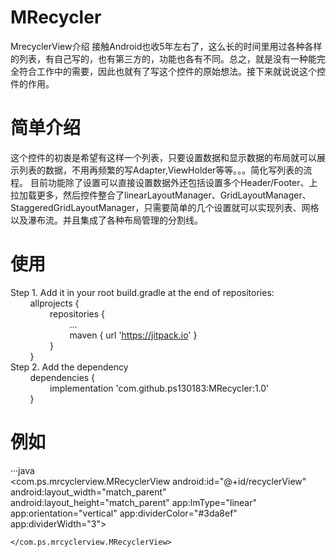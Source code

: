 
# MRecycler
MrecyclerView介绍
接触Android也收5年左右了，这么长的时间里用过各种各样的列表，有自己写的，也有第三方的，功能也各有不同。总之，就是没有一种能完全符合工作中的需要，因此也就有了写这个控件的原始想法。接下来就说说这个控件的作用。

# 简单介绍
这个控件的初衷是希望有这样一个列表，只要设置数据和显示数据的布局就可以展示列表的数据，不用再频繁的写Adapter,ViewHolder等等。。。简化写列表的流程。
目前功能除了设置可以直接设置数据外还包括设置多个Header/Footer、上拉加载更多，然后控件整合了linearLayoutManager、GridLayoutManager、StaggeredGridLayoutManager，只需要简单的几个设置就可以实现列表、网格以及瀑布流。并且集成了各种布局管理的分割线。

# 使用
Step 1. Add it in your root build.gradle at the end of repositories:<br>
&nbsp;&nbsp;&nbsp;&nbsp;&nbsp;&nbsp;&nbsp;&nbsp;allprojects {<br>
&nbsp;&nbsp;&nbsp;&nbsp;&nbsp;&nbsp;&nbsp;&nbsp;&nbsp;&nbsp;&nbsp;&nbsp;&nbsp;&nbsp;&nbsp;&nbsp;repositories {<br>
&nbsp;&nbsp;&nbsp;&nbsp;&nbsp;&nbsp;&nbsp;&nbsp;&nbsp;&nbsp;&nbsp;&nbsp;&nbsp;&nbsp;&nbsp;&nbsp;&nbsp;&nbsp;&nbsp;&nbsp;&nbsp;&nbsp;&nbsp;&nbsp;...<br>
&nbsp;&nbsp;&nbsp;&nbsp;&nbsp;&nbsp;&nbsp;&nbsp;&nbsp;&nbsp;&nbsp;&nbsp;&nbsp;&nbsp;&nbsp;&nbsp;&nbsp;&nbsp;&nbsp;&nbsp;&nbsp;&nbsp;&nbsp;&nbsp;maven { url 'https://jitpack.io' }<br>
&nbsp;&nbsp;&nbsp;&nbsp;&nbsp;&nbsp;&nbsp;&nbsp;&nbsp;&nbsp;&nbsp;&nbsp;&nbsp;&nbsp;&nbsp;&nbsp;}<br>
&nbsp;&nbsp;&nbsp;&nbsp;&nbsp;&nbsp;&nbsp;&nbsp;}<br>
Step 2. Add the dependency<br>
&nbsp;&nbsp;&nbsp;&nbsp;&nbsp;&nbsp;&nbsp;&nbsp;dependencies {<br>
&nbsp;&nbsp;&nbsp;&nbsp;&nbsp;&nbsp;&nbsp;&nbsp;&nbsp;&nbsp;&nbsp;&nbsp;&nbsp;&nbsp;&nbsp;&nbsp;implementation 'com.github.ps130183:MRecycler:1.0'<br>
&nbsp;&nbsp;&nbsp;&nbsp;&nbsp;&nbsp;&nbsp;&nbsp;}<br> 

# 例如
···java<br>
<com.ps.mrcyclerview.MRecyclerView
        android:id="@+id/recyclerView"
        android:layout_width="match_parent"
        android:layout_height="match_parent"
        app:lmType="linear"
        app:orientation="vertical"
        app:dividerColor="#3da8ef"
        app:dividerWidth="3">

    </com.ps.mrcyclerview.MRecyclerView>
  
